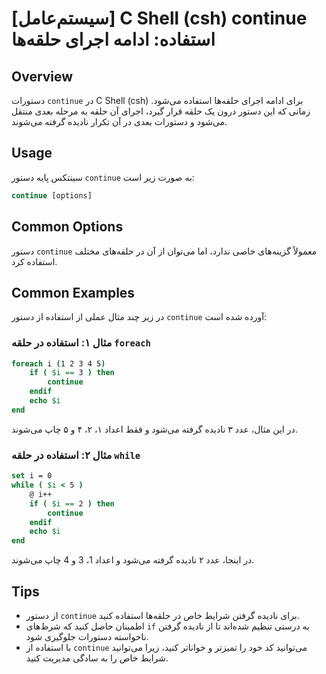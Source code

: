 # [سیستم‌عامل] C Shell (csh) continue استفاده: ادامه اجرای حلقه‌ها

## Overview
دستورات `continue` در C Shell (csh) برای ادامه اجرای حلقه‌ها استفاده می‌شود. زمانی که این دستور درون یک حلقه قرار گیرد، اجرای آن حلقه به مرحله بعدی منتقل می‌شود و دستورات بعدی در آن تکرار نادیده گرفته می‌شوند.

## Usage
سینتکس پایه دستور `continue` به صورت زیر است:

```csh
continue [options]
```

## Common Options
دستور `continue` معمولاً گزینه‌های خاصی ندارد، اما می‌توان از آن در حلقه‌های مختلف استفاده کرد. 

## Common Examples
در زیر چند مثال عملی از استفاده از دستور `continue` آورده شده است:

### مثال ۱: استفاده در حلقه `foreach`
```csh
foreach i (1 2 3 4 5)
    if ( $i == 3 ) then
        continue
    endif
    echo $i
end
```
در این مثال، عدد ۳ نادیده گرفته می‌شود و فقط اعداد ۱، ۲، ۴ و ۵ چاپ می‌شوند.

### مثال ۲: استفاده در حلقه `while`
```csh
set i = 0
while ( $i < 5 )
    @ i++
    if ( $i == 2 ) then
        continue
    endif
    echo $i
end
```
در اینجا، عدد ۲ نادیده گرفته می‌شود و اعداد 1، 3 و 4 چاپ می‌شوند.

## Tips
- از دستور `continue` برای نادیده گرفتن شرایط خاص در حلقه‌ها استفاده کنید.
- اطمینان حاصل کنید که شرط‌های `if` به درستی تنظیم شده‌اند تا از نادیده گرفتن ناخواسته دستورات جلوگیری شود.
- با استفاده از `continue` می‌توانید کد خود را تمیزتر و خواناتر کنید، زیرا می‌توانید شرایط خاص را به سادگی مدیریت کنید.